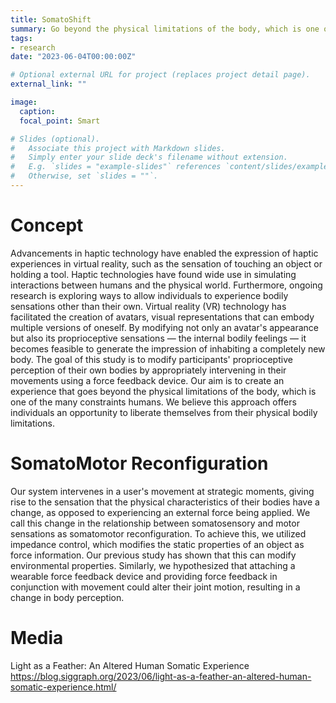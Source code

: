 ```yaml
---
title: SomatoShift
summary: Go beyond the physical limitations of the body, which is one of the many constraints humans.
tags:
- research
date: "2023-06-04T00:00:00Z"

# Optional external URL for project (replaces project detail page).
external_link: ""

image:
  caption: 
  focal_point: Smart

# Slides (optional).
#   Associate this project with Markdown slides.
#   Simply enter your slide deck's filename without extension.
#   E.g. `slides = "example-slides"` references `content/slides/example-slides.md`.
#   Otherwise, set `slides = ""`.
---
```


# Concept
Advancements in haptic technology have enabled the expression of haptic experiences in virtual reality, such as the sensation of touching an object or holding a tool. 
Haptic technologies have found wide use in simulating interactions between humans and the physical world. 
Furthermore, ongoing research is exploring ways to allow individuals to experience bodily sensations other than their own. 
Virtual reality (VR) technology has facilitated the creation of avatars, visual representations that can embody multiple versions of oneself. 
By modifying not only an avatar's appearance but also its proprioceptive sensations — the internal bodily feelings — it becomes feasible to generate the impression of inhabiting a completely new body. 
The goal of this study is to modify participants' proprioceptive perception of their own bodies by appropriately intervening in their movements using a force feedback device. 
Our aim is to create an experience that goes beyond the physical limitations of the body, which is one of the many constraints humans.
We believe this approach offers individuals an opportunity to liberate themselves from their physical bodily limitations.

# SomatoMotor Reconfiguration
Our system intervenes in a user's movement at strategic moments, giving rise to the sensation that the physical characteristics of their bodies have a change, as opposed to experiencing an external force being applied.
We call this change in the relationship between somatosensory and motor sensations as somatomotor reconfiguration.
To achieve this, we utilized impedance control, which modifies the static properties of an object as force information. 
Our previous study has shown that this can modify environmental properties.
Similarly, we hypothesized that attaching a wearable force feedback device and providing force feedback in conjunction with movement could alter their joint motion, resulting in a change in body perception.


<!-- # Video -->


<!-- {{<youtube 1s3kmnNwxZ4>}} -->


# Media
Light as a Feather: An Altered Human Somatic Experience
https://blog.siggraph.org/2023/06/light-as-a-feather-an-altered-human-somatic-experience.html/



<!-- # Hardware  -->